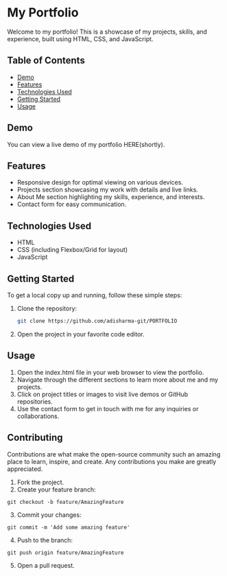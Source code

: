 # My Portfolio

Welcome to my portfolio! This is a showcase of my projects, skills, and experience, built using HTML, CSS, and JavaScript.

## Table of Contents
- [Demo](#demo)
- [Features](#features)
- [Technologies Used](#technologies-used)
- [Getting Started](#getting-started)
- [Usage](#usage)

## Demo
You can view a live demo of my portfolio HERE(shortly).

## Features
- Responsive design for optimal viewing on various devices.
- Projects section showcasing my work with details and live links.
- About Me section highlighting my skills, experience, and interests.
- Contact form for easy communication.

## Technologies Used
- HTML
- CSS (including Flexbox/Grid for layout)
- JavaScript

## Getting Started
To get a local copy up and running, follow these simple steps:

1. Clone the repository:
   ```sh
   git clone https://github.com/adisharma-git/PORTFOLIO
   ```
2. Open the project in your favorite code editor.

## Usage
1. Open the index.html file in your web browser to view the portfolio.
2. Navigate through the different sections to learn more about me and my projects.
3. Click on project titles or images to visit live demos or GitHub repositories.
4. Use the contact form to get in touch with me for any inquiries or collaborations.
## Contributing
Contributions are what make the open-source community such an amazing place to learn, inspire, and create. Any contributions you make are greatly appreciated.

1. Fork the project.
2. Create your feature branch:
```
git checkout -b feature/AmazingFeature
```
3. Commit your changes:
```
git commit -m 'Add some amazing feature'
```
4. Push to the branch:
```
git push origin feature/AmazingFeature
```
5. Open a pull request.
